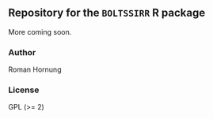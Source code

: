 
## Repository for the `BOLTSSIRR` R package

More coming soon. 

### Author

Roman Hornung

### License

GPL (>= 2)

